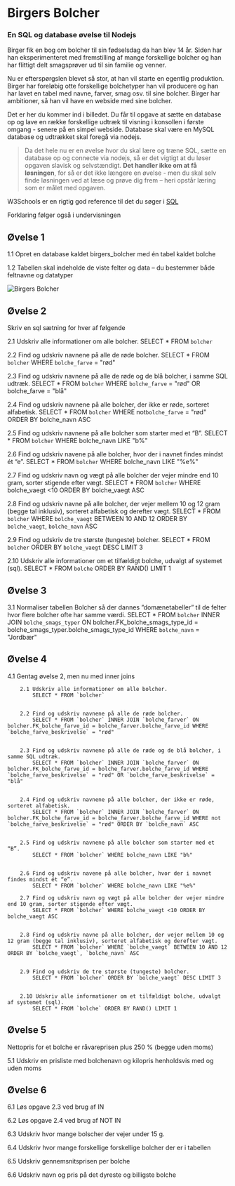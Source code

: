 # Birgers Bolcher
### En SQL og database øvelse til Nodejs
Birger fik en bog om bolcher til sin fødselsdag da han blev 14 år. Siden har han eksperimenteret med fremstilling af mange forskellige bolcher og han har flittigt delt smagsprøver ud til sin familie og venner.

Nu er efterspørgslen blevet så stor, at han vil starte en egentlig produktion.  Birger har foreløbig otte forskellige bolchetyper han vil producere og han har lavet en tabel med navne, farver, smag osv. til sine bolcher.
Birger har ambitioner, så han vil have en webside med sine bolcher.

Det er her du kommer ind i billedet. Du får til opgave at sætte en database op og lave en række forskellige udtræk til visning i konsollen i første omgang - senere på en simpel webside.
Database skal være en MySQL database og udtrækket skal foregå via nodejs.


> Da det hele nu er en øvelse hvor du skal lære og træne SQL, sætte en database op og connecte via nodejs, så er det vigtigt at du løser opgaven slavisk og selvstændigt.
**Det handler ikke om at få løsningen**, for så er det ikke længere en øvelse - men du skal selv finde løsningen ved at læse og prøve dig frem – heri opstår læring som er målet med opgaven.


W3Schools er en rigtig god reference til det du søger i <a href="https://www.w3schools.com/sql" target="_blank">SQL</a>


Forklaring følger også i undervisningen


## Øvelse 1
1.1	Opret en database kaldet birgers_bolcher med én tabel kaldet bolche

1.2	Tabellen skal indeholde de viste felter og data – du bestemmer både feltnavne og datatyper

 ![Birgers Bolcher](./assets/birgers.png)
## Øvelse 2
Skriv en sql sætning for hver af følgende

2.1	Udskriv alle informationer om alle bolcher. 
	SELECT * FROM `bolcher`


2.2	Find og udskriv navnene på alle de røde bolcher.
	SELECT * FROM `bolcher` WHERE `bolche_farve` = "rød"


2.3	Find og udskriv navnene på alle de røde og de blå bolcher, i samme SQL udtræk.
	SELECT * FROM `bolcher` WHERE `bolche_farve` = "rød" OR bolche_farve = "blå"


2.4	Find og udskriv navnene på alle bolcher, der ikke er røde, sorteret alfabetisk.
	SELECT * FROM `bolcher` WHERE not`bolche_farve` = "rød" ORDER BY bolche_navn ASC


2.5	Find og udskriv navnene på alle bolcher som starter med et “B”.
	SELECT * FROM `bolcher` WHERE bolche_navn LIKE "b%"


2.6	Find og udskriv navene på alle bolcher, hvor der i navnet findes mindst ét “e”.
	SELECT * FROM `bolcher` WHERE bolche_navn LIKE "%e%"

2.7	Find og udskriv navn og vægt på alle bolcher der vejer mindre end 10 gram, sorter stigende efter vægt.
	SELECT * FROM `bolcher` WHERE bolche_vaegt <10 ORDER BY bolche_vaegt ASC


2.8	Find og udskriv navne på alle bolcher, der vejer mellem 10 og 12 gram (begge tal inklusiv), sorteret alfabetisk og derefter vægt.
	SELECT * FROM `bolcher` WHERE `bolche_vaegt` BETWEEN 10 AND 12 ORDER BY `bolche_vaegt`, `bolche_navn` ASC


2.9	Find og udskriv de tre største (tungeste) bolcher.
	SELECT * FROM `bolcher` ORDER BY `bolche_vaegt` DESC LIMIT 3


2.10 Udskriv alle informationer om et tilfældigt bolche, udvalgt af systemet (sql).
	SELECT * FROM `bolche` ORDER BY RAND() LIMIT 1



## Øvelse 3
3.1	Normaliser tabellen Bolcher så der dannes ”domænetabeller” til de felter hvor flere bolcher ofte har samme værdi.
	SELECT * FROM `bolcher` INNER JOIN `bolche_smags_typer` ON bolcher.FK_bolche_smags_type_id = bolche_smags_typer.bolche_smags_type_id WHERE `bolche_navn` = "Jordbær"



## Øvelse 4

4.1	Gentag øvelse 2, men nu med inner joins


		2.1	Udskriv alle informationer om alle bolcher. 
			SELECT * FROM `bolcher`


		2.2	Find og udskriv navnene på alle de røde bolcher.
			SELECT * FROM `bolcher` INNER JOIN `bolche_farver` ON bolcher.FK_bolche_farve_id = bolche_farver.bolche_farve_id WHERE `bolche_farve_beskrivelse` = "rød"


		2.3	Find og udskriv navnene på alle de røde og de blå bolcher, i samme SQL udtræk.
			SELECT * FROM `bolcher` INNER JOIN `bolche_farver` ON bolcher.FK_bolche_farve_id = bolche_farver.bolche_farve_id WHERE `bolche_farve_beskrivelse` = "rød" OR `bolche_farve_beskrivelse` = "blå"


		2.4	Find og udskriv navnene på alle bolcher, der ikke er røde, sorteret alfabetisk.
			SELECT * FROM `bolcher` INNER JOIN `bolche_farver` ON bolcher.FK_bolche_farve_id = bolche_farver.bolche_farve_id WHERE not `bolche_farve_beskrivelse` = "rød" ORDER BY `bolche_navn` ASC


		2.5	Find og udskriv navnene på alle bolcher som starter med et “B”.
			SELECT * FROM `bolcher` WHERE bolche_navn LIKE "b%"


		2.6	Find og udskriv navene på alle bolcher, hvor der i navnet findes mindst ét “e”.
			SELECT * FROM `bolcher` WHERE bolche_navn LIKE "%e%"

		2.7	Find og udskriv navn og vægt på alle bolcher der vejer mindre end 10 gram, sorter stigende efter vægt.
			SELECT * FROM `bolcher` WHERE bolche_vaegt <10 ORDER BY bolche_vaegt ASC


		2.8	Find og udskriv navne på alle bolcher, der vejer mellem 10 og 12 gram (begge tal inklusiv), sorteret alfabetisk og derefter vægt.
			SELECT * FROM `bolcher` WHERE `bolche_vaegt` BETWEEN 10 AND 12 ORDER BY `bolche_vaegt`, `bolche_navn` ASC


		2.9	Find og udskriv de tre største (tungeste) bolcher.
			SELECT * FROM `bolcher` ORDER BY `bolche_vaegt` DESC LIMIT 3


		2.10 Udskriv alle informationer om et tilfældigt bolche, udvalgt af systemet (sql).
			SELECT * FROM `bolche` ORDER BY RAND() LIMIT 1

	

## Øvelse 5
Nettopris for et bolche er råvareprisen plus 250 % (begge uden moms) 

5.1	Udskriv en prisliste med bolchenavn og kilopris henholdsvis med og uden moms

## Øvelse 6

6.1	Løs opgave 2.3 ved brug af IN

6.2	Løs opgave 2.4 ved brug af NOT IN

6.3	Udskriv hvor mange bolscher der vejer under 15 g.

6.4	Udskriv hvor mange forskellige forskellige bolcher der er i tabellen

6.5	Udskriv gennemsnitsprisen per bolche

6.6	Udskriv navn og pris på det dyreste og billigste bolche
